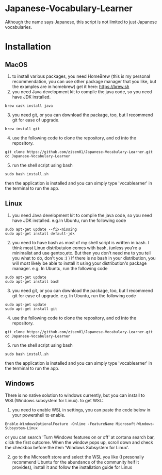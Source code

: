 # Japanese-Vocabulary-Learner
Although the name says Japanese, this script is not limited to just Japanese vocabularies.

# Installation
## MacOS
  1. to install various packages, you need HomeBrew (this is my personal recommendation, you can use other package manager that you like, but the examples are in homebrew)
  get it here: https://brew.sh
  2. you need Java development kit to compile the java code, so you need have JDK installed.
  ```
  brew cask install java
  ```
  3. you need git, or you can download the package, too, but I recommend git for ease of upgrade.
  ```
  brew install git
  ```
  4. use the following code to clone the repository, and cd into the repository.
  ```
  git clone https://github.com/zisen01/Japanese-Vocabulary-Learner.git
  cd Japanese-Vocabulary-Learner
  ```
  5. run the shell script using bash
  ```
  sudo bash install.sh
  ```
  then the application is installed and you can simply type 'vocablearner' in the terminal to run the app.
  
## Linux
  1. you need Java development kit to compile the java code, so you need have JDK installed.
  e.g.In Ubuntu, run the following code
  ```
  sudo apt-get update --fix-missing
  sudo apt-get install default-jdk
  ```
  2. you need to have bash as most of my shell script is written in bash.
  I think most Linux distributuion comes with bash, (unless you're a minimalist and use gentoo,etc. But then you don't need me to you tell you what to do, don't you :) )
  If there is no bash in your distribution, you will most likely be able to install it using your distribution's package manager.
  e.g. In Ubuntu, run the following code
  ```
  sudo apt-get update 
  sudo apt-get install bash
  ```
  3. you need git, or you can download the package, too, but I recommend git for ease of upgrade.
  e.g. In Ubuntu, run the following code
  ```
  sudo apt-get update
  sudo apt-get install git
  ```
  4. use the following code to clone the repository, and cd into the repository.
  ```
  git clone https://github.com/zisen01/Japanese-Vocabulary-Learner.git
  cd Japanese-Vocabulary-Learner
  ```
  5. run the shell script using bash
  ```
  sudo bash install.sh
  ```
  then the application is installed and you can simply type 'vocablearner' in the terminal to run the app.
  
## Windows
  There is no native solution to windows currently, but you can install to WSL(Windows subsystem for Linux).
  to get WSL:
  1. you need to enable WSL in settings, you can paste the code below in your powershell to enable.
  ```
  Enable-WindowsOptionalFeature -Online -FeatureName Microsoft-Windows-Subsystem-Linux
  ```
  or you can search 'Turn Windows features on or off' at cortana search bar, click the first outcome. When the window pops up, scroll down and check the checkbox before the item 'Windows Subsystem for Linux'.
  
  2. go to the Microsoft store and select the WSL you like (I presonally recommend Ubuntu for the abundance of the community helf it provides), install it and follow the installation guide for Linux
